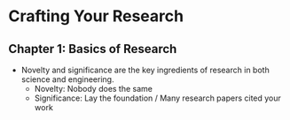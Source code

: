 # Crafting Your Research

## Chapter 1: Basics of Research

- Novelty and significance are the key ingredients of research in both science
  and engineering.
  - Novelty: Nobody does the same
  - Significance: Lay the foundation / Many research papers cited your work

